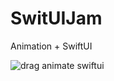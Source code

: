 # SwitUIJam
Animation + SwiftUI

![drag animate swiftui](https://github.com/MarinaHuber/SwitUIJam/blob/main/swiftUIDrag.gif)
